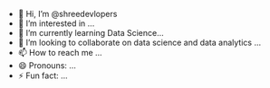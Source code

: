 - 👋 Hi, I’m @shreedevlopers
- 👀 I’m interested in ...
- 🌱 I’m currently learning  Data Science...
- 💞️ I’m looking to collaborate on data science and data analytics ...
- 📫 How to reach me ...
- 😄 Pronouns: ...
- ⚡ Fun fact: ...

<!---
shreedevlopers/shreedevlopers is a ✨ special ✨ repository because its `README.md` (this file) appears on your GitHub profile.
You can click the Preview link to take a look at your changes.
--->
